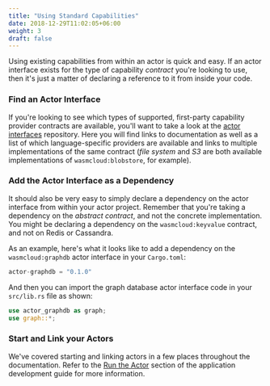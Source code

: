 ```yaml
---
title: "Using Standard Capabilities"
date: 2018-12-29T11:02:05+06:00
weight: 3
draft: false
---
```


Using existing capabilities from within an actor is quick and easy. If an actor interface exists for the type of capability _contract_ you're looking to use, then it's just a matter of declaring a reference to it from inside your code.

### Find an Actor Interface

If you're looking to see which types of supported, first-party capability provider contracts are available, you'll want to take a look at the [actor interfaces](https://github.com/wasmCloud/actor-interfaces) repository. Here you will find links to documentation as well as a list of which language-specific providers are available and links to multiple implementations of the same contract (_file system_ and _S3_ are both available implementations of `wasmcloud:blobstore`, for example).

### Add the Actor Interface as a Dependency

It should also be very easy to simply declare a dependency on the actor interface from within your actor project. Remember that you're taking a dependency on the _abstract contract_, and not the concrete implementation. You might be declaring a dependency on the `wasmcloud:keyvalue` contract, and not on Redis or Cassandra.

As an example, here's what it looks like to add a dependency on the `wasmcloud:graphdb` actor interface in your `Cargo.toml`:

```rust
actor-graphdb = "0.1.0"
```

And then you can import the graph database actor interface code in your `src/lib.rs` file as shown:

```rust
use actor_graphdb as graph;
use graph::*;
```

### Start and Link your Actors

We've covered starting and linking actors in a few places throughout the documentation. Refer to the [Run the Actor](/app-dev/create-actor/run) section of the application development guide for more information.
